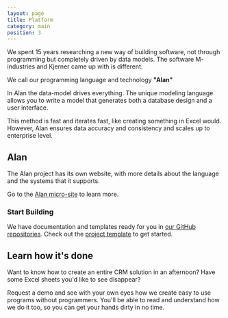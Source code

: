 ```yaml
---
layout: page
title: Platform
category: main
position: 3
---
```


<a name="info"></a>
We spent 15 years researching a new way of building software,
not through programming but completely driven by data models.
The software M-industries and Kjerner came up with is different.

We call our programming language and technology **"Alan"**

In Alan the data-model drives everything.
The unique modeling language allows you to write a model that generates
both a database design and a user interface.

This method is fast and iterates fast, like creating something in Excel would.
However, Alan ensures data accuracy and consistency and scales up to enterprise level.

<a name="alan"></a>
## Alan

The Alan project has its own website, with more details about
the language and the systems that it supports.

Go to the [Alan micro-site](https://alan-platform.com) to learn more.

### Start Building
We have documentation and templates ready for you in [our GitHub repositories](https://github.com/M-industries). Check out the [project template](https://github.com/M-industries/AlanProjectTemplate) to get started.

<a name="learn"></a>
## Learn how it's done

Want to know how to create an entire CRM solution in an afternoon?
Have some Excel sheets you'd like to see disappear?

Request a demo and see with your own eyes how we create easy to use programs without programmers.
You'll be able to read and understand how we do it too,
so you can get your hands dirty in no time.
